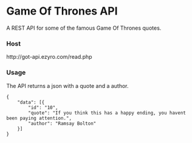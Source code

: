# Game Of Thrones API

A REST API for some of the famous Game Of Thrones quotes.

<h3>Host</h3> http://got-api.ezyro.com/read.php

<h3>Usage</h3>
The API returns a json with a quote and a author.

```
{
	"data": [{
		"id": "10",
		"quote": "If you think this has a happy ending, you havent been paying attention.",
		"author": "Ramsay Bolton"
	}]
}

```
